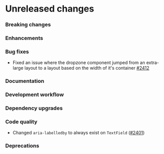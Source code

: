 # Unreleased changes

### Breaking changes

### Enhancements

### Bug fixes

- Fixed an issue where the dropzone component jumped from an extra-large layout to a layout based on the width of it's container [#2412](https://github.com/Shopify/polaris-react/pull/2412)

### Documentation

### Development workflow

### Dependency upgrades

### Code quality

- Changed `aria-labelledby` to always exist on `TextField` ([#2401](https://github.com/Shopify/polaris-react/pull/2401))

### Deprecations
